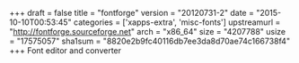 +++
draft = false
title = "fontforge"
version = "20120731-2"
date = "2015-10-10T00:53:45"
categories = ['xapps-extra', 'misc-fonts']
upstreamurl = "http://fontforge.sourceforge.net"
arch = "x86_64"
size = "4207788"
usize = "17575057"
sha1sum = "8820e2b9fc40116db7ee3da8d70ae74c166738f4"
+++
Font editor and converter